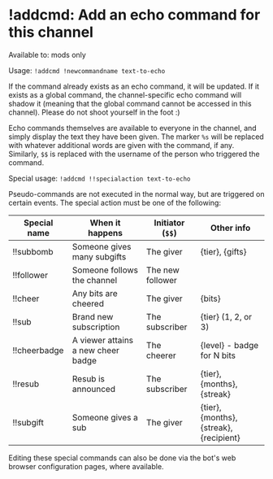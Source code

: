 # !addcmd: Add an echo command for this channel

Available to: mods only

Usage: `!addcmd !newcommandname text-to-echo`

If the command already exists as an echo command, it will be updated. If it
exists as a global command, the channel-specific echo command will shadow it
(meaning that the global command cannot be accessed in this channel). Please
do not shoot yourself in the foot :)

Echo commands themselves are available to everyone in the channel, and simply
display the text they have been given. The marker `%s` will be replaced with
whatever additional words are given with the command, if any. Similarly, `$$`
is replaced with the username of the person who triggered the command.

Special usage: `!addcmd !!specialaction text-to-echo`

Pseudo-commands are not executed in the normal way, but are triggered on
certain events. The special action must be one of the following:

Special name | When it happens             | Initiator (`$$`) | Other info
-------------|-----------------------------|------------------|-------------
!!subbomb | Someone gives many subgifts | The giver | {tier}, {gifts}
!!follower | Someone follows the channel | The new follower | 
!!cheer | Any bits are cheered | The giver | {bits}
!!sub | Brand new subscription | The subscriber | {tier} (1, 2, or 3)
!!cheerbadge | A viewer attains a new cheer badge | The cheerer | {level} - badge for N bits
!!resub | Resub is announced | The subscriber | {tier}, {months}, {streak}
!!subgift | Someone gives a sub | The giver | {tier}, {months}, {streak}, {recipient}


Editing these special commands can also be done via the bot's web browser
configuration pages, where available.

